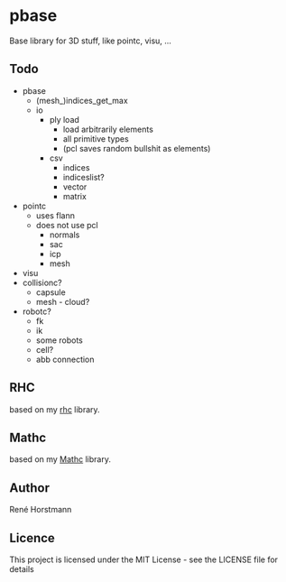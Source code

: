 # pbase
Base library for 3D stuff, like pointc, visu, ...


## Todo
- pbase
  - (mesh_)indices_get_max
  - io
    - ply load
      - load arbitrarily elements
      - all primitive types
      - (pcl saves random bullshit as elements)
    - csv
      - indices
      - indiceslist?
      - vector
      - matrix
- pointc
  - uses flann
  - does not use pcl
    - normals
    - sac
    - icp
    - mesh
- visu
- collisionc?
  - capsule
  - mesh - cloud? 
- robotc?
  - fk
  - ik
  - some robots
  - cell?
  - abb connection

## RHC
based on my [rhc](https://github.com/renehorstmann/rhc) library.

## Mathc
based on my [Mathc](https://github.com/renehorstmann/Mathc) library.

## Author

René Horstmann

## Licence

This project is licensed under the MIT License - see the LICENSE file for details

